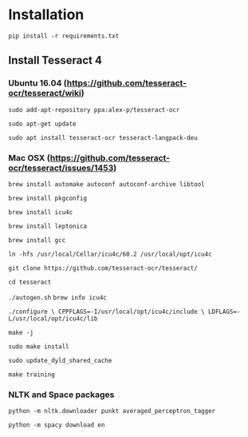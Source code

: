 # Installation

`pip install -r requirements.txt`

## Install Tesseract 4

### Ubuntu 16.04 (https://github.com/tesseract-ocr/tesseract/wiki)

`sudo add-apt-repository ppa:alex-p/tesseract-ocr`

`sudo apt-get update`

`sudo apt install tesseract-ocr tesseract-langpack-deu`

### Mac OSX (https://github.com/tesseract-ocr/tesseract/issues/1453)

`brew install automake autoconf autoconf-archive libtool`

`brew install pkgconfig`

`brew install icu4c`

`brew install leptonica`

`brew install gcc`

`ln -hfs /usr/local/Cellar/icu4c/60.2 /usr/local/opt/icu4c`

`git clone https://github.com/tesseract-ocr/tesseract/`

`cd tesseract`

`./autogen.sh`
`brew info icu4c`

`./configure \
  CPPFLAGS=-I/usr/local/opt/icu4c/include \
  LDFLAGS=-L/usr/local/opt/icu4c/lib`

`make -j`

`sudo make install`

`sudo update_dyld_shared_cache`

`make training`

### NLTK and Space packages

`python -m nltk.downloader punkt averaged_perceptron_tagger`

`python -m spacy download en`
